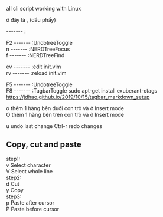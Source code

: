 all cli script working with Linux       

<!-- https://gist.github.com/subfuzion/7d00a6c919eeffaf6d3dbf9a4eb11d64       -->
<!-- https://kipalog.com/posts/Di-cu-tu-Sublime-Text-sang-VIM         -->

<leader> ở đây là , (dấu phẩy)

<leader>  ------- :     

F2          ------- :UndotreeToggle     
<leader>n   ------- :NERDTreeFocus     
<leader>f   ------- :NERDTreeFind

<leader>ev  ------- :edit init.vim      
<leader>rv  ------- :reload init.vim        

F5          ------- :UndotreeToggle     
F8          ------- :TagbarToggle    sudo apt-get install exuberant-ctags  https://jdhao.github.io/2019/10/15/tagbar_markdown_setup

o           thêm 1 hàng bên dưới con trỏ và ở Insert mode       
O           thêm 1 hàng bên trên con trỏ và ở Insert mode      



u           undo last change
Ctrl-r      redo changes


## Copy, cut and paste 
<!--  More Info https://vim.fandom.com/wiki/Copy,_cut_and_paste     -->


step1:  
    v           Select character  
    V           Select whole line  
step2:  
    d           Cut  
    y           Copy  
step3:  
    p           Paste after cursor  
    P           Paste before cursor  






